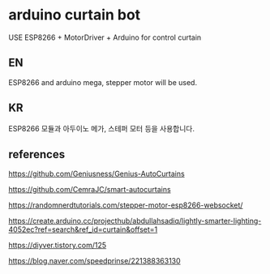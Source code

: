 # arduino curtain bot
USE ESP8266 + MotorDriver + Arduino for control curtain

## EN
ESP8266 and arduino mega, stepper motor will be used.

## KR
ESP8266 모듈과 아두이노 메가, 스테퍼 모터 등을 사용합니다.


## references

https://github.com/Geniusness/Genius-AutoCurtains

https://github.com/CemraJC/smart-autocurtains

https://randomnerdtutorials.com/stepper-motor-esp8266-websocket/

https://create.arduino.cc/projecthub/abdullahsadiq/lightly-smarter-lighting-4052ec?ref=search&ref_id=curtain&offset=1

https://diyver.tistory.com/125

https://blog.naver.com/speedprinse/221388363130
